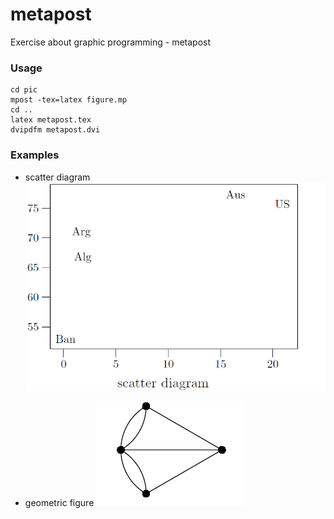 # metapost
Exercise about graphic programming - metapost

### Usage

````
cd pic
mpost -tex=latex figure.mp
cd ..
latex metapost.tex
dvipdfm metapost.dvi

````

### Examples

* scatter diagram
![](./example/scatter_diagram.png)

* geometric figure
![](./example/geometric.png)
